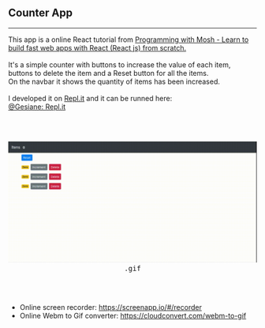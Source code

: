 Counter App   
---   
---   

This app is a online React tutorial from [Programming with Mosh - Learn to build fast web apps with React (React js) from scratch.](https://www.youtube.com/watch?v=Ke90Tje7VS0) </br></br>
It's a simple counter with buttons to increase the value of each item, buttons to delete the item and a Reset button for all the items.    
On the navbar it shows the quantity of items has been increased.   </br></br>
I developed it on [Repl.it](https://repl.it/) and it can be runned here:   
   [@Gesiane: Repl.it](https://repl.it/@Gesiane/counter)

</br></br>

<p align="center">
 <kbd>
  <img src="https://github.com/GePajarinen/Counter/blob/master/video-react.gif?raw=true">   
  <br>.gif
 </kbd>
</p>

</br></br>

- Online screen recorder: https://screenapp.io/#/recorder   
- Online Webm to Gif converter: https://cloudconvert.com/webm-to-gif    

